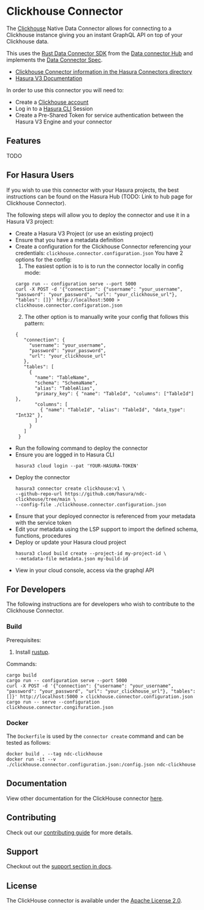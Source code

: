 # Clickhouse Connector

The [Clickhouse](https://clickhouse.com/) Native Data Connector allows for connecting to a Clickhouse instance giving 
you an instant GraphQL API on top of your Clickhouse data.

This uses the [Rust Data Connector SDK](https://github.com/hasura/ndc-hub#rusk-sdk) from the [Data connector Hub](https://github.com/hasura/ndc-hub) and implements the [Data Connector Spec](https://github.com/hasura/ndc-spec).

- [Clickhouse Connector information in the Hasura Connectors directory](https://hasura.io/connectors/clickhouse)
- [Hasura V3 Documentation](https://hasura.io/docs/3.0)

In order to use this connector you will need to:

- Create a [Clickhouse account](https://clickhouse.cloud/signUp?loc=nav-get-started)
- Log in to a [Hasura CLI](https://hasura.io/docs/3.0/cli/overview/) Session
- Create a Pre-Shared Token for service authentication between the Hasura V3 Engine and your connector

## Features

TODO

## For Hasura Users

If you wish to use this connector with your Hasura projects, the best instructions can be found on the Hasura Hub 
(TODO: Link to hub page for Clickhouse Connector).

The following steps will allow you to deploy the connector and use it in a Hasura V3 project:

- Create a Hasura V3 Project (or use an existing project)
- Ensure that you have a metadata definition
- Create a configuration for the Clickhouse Connector referencing your credentials:
  `clickhouse.connector.configuration.json`
  You have 2 options for the config:
  1.  The easiest option is to is to run the connector locally in config mode:
  ```
  cargo run -- configuration serve --port 5000
  curl -X POST -d '{"connection": {"username": "your_username", "password": "your_password", "url": "your_clickhouse_url"}, "tables": []}' http://localhost:5000 > clickhouse.connector.configuration.json
  ```
  2.  The other option is to manually write your config that follows this pattern:
  ```
  {
     "connection": {
       "username": "your_username",
       "password": "your_password",
       "url": "your_clickhouse_url"
     },
     "tables": [
       {
         "name": "TableName",
         "schema": "SchemaName",
         "alias": "TableAlias",
         "primary_key": { "name": "TableId", "columns": ["TableId"] },
         "columns": [
           { "name": "TableId", "alias": "TableId", "data_type": "Int32" },
         ]
       }
     ]
   }
  ```
- Run the following command to deploy the connector
- Ensure you are logged in to Hasura CLI
  ```
  hasura3 cloud login --pat 'YOUR-HASURA-TOKEN'
  ```
- Deploy the connector
  ```
  hasura3 connector create clickhouse:v1 \
  --github-repo-url https://github.com/hasura/ndc-clickhouse/tree/main \
  --config-file ./clickhouse.connector.configuration.json
  ```
- Ensure that your deployed connector is referenced from your metadata with the service token
- Edit your metadata using the LSP support to import the defined schema, functions, procedures
- Deploy or update your Hasura cloud project
  ```
  hasura3 cloud build create --project-id my-project-id \
  --metadata-file metadata.json my-build-id
  ```
- View in your cloud console, access via the graphql API

## For Developers

The following instructions are for developers who wish to contribute to the Clickhouse Connector.

### Build

Prerequisites:

1. Install [rustup](https://www.rust-lang.org/tools/install).

Commands:

```
cargo build
cargo run -- configuration serve --port 5000
curl -X POST -d '{"connection": {"username": "your_username", "password": "your_password", "url": "your_clickhouse_url"}, "tables": []}' http://localhost:5000 > clickhouse.connector.configuration.json
cargo run -- serve --configuration clickhouse.connector.congifuration.json
```

### Docker

The `Dockerfile` is used by the `connector create` command and can be tested as follows:

```
docker build . --tag ndc-clickhouse
docker run -it --v ./clickhouse.connector.configuration.json:/config.json ndc-clickhouse
```

## Documentation

View other documentation for the ClickHouse connector [here](./docs/index.md).

## Contributing

Check out our [contributing guide](./docs/contributing.md) for more details.

## Support

Checkout out the [support section in docs](./docs/support.md).

## License

The ClickHouse connector is available under the [Apache License 2.0](https://www.apache.org/licenses/LICENSE-2.0).
